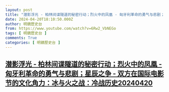 ```yaml
---
layout: post
title: "潜影浮光 - 柏林间谍隧道的秘密行动；烈火中的凤凰 - 匈牙利革命的勇气与悲剧；星辰之争 - 双方在国际电影节的文化角力：冰与火之战：冷战历史20240420"
date: 2024-04-20T18:10:50.000Z
author: 明鏡歷史台
from: https://www.youtube.com/watch?v=6Rw2_VbNEGo
tags: [ 明鏡歷史台 ]
comments: True
categories: [ 明鏡歷史台 ]
---
```

<!--1713636650000-->
[潜影浮光 - 柏林间谍隧道的秘密行动；烈火中的凤凰 - 匈牙利革命的勇气与悲剧；星辰之争 - 双方在国际电影节的文化角力：冰与火之战：冷战历史20240420](https://www.youtube.com/watch?v=6Rw2_VbNEGo)
------

<div>

</div>
